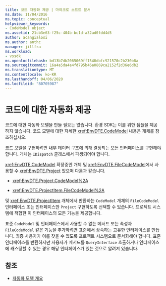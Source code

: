 ```yaml
---
title: 코드 자동화 제공 | 마이크로 소프트 문서
ms.date: 11/04/2016
ms.topic: conceptual
helpviewer_keywords:
- CodeModel object
ms.assetid: 21cb3e63-f25c-404b-bc1d-a32ad0fdd4d5
author: acangialosi
ms.author: anthc
manager: jillfra
ms.workload:
- vssdk
ms.openlocfilehash: bd13b7db2065069ff1540dbfc921570c2b230b8a
ms.sourcegitcommit: 16a4a5da4a4fd795b46a0869ca2152f2d36e6db2
ms.translationtype: MT
ms.contentlocale: ko-KR
ms.lasthandoff: 04/06/2020
ms.locfileid: "80705987"
---
```

# <a name="providing-automation-for-code"></a>코드에 대한 자동화 제공
코드에 대한 자동화 모델을 만들 필요는 없습니다. 환경 SDK는 이를 위한 샘플을 제공하지 않습니다. 코드 모델에 대한 자세한 <xref:EnvDTE.CodeModel> 내용은 개체를 참조하십시오.

 코드 모델을 구현하려면 내부 데이터 구조에 의해 결정되는 모든 인터페이스를 구현해야 합니다. 개체는 `IDispatch` 클래스에서 파생되어야 합니다.

 <xref:EnvDTE.CodeModel> 확장중인 개체 및 <xref:EnvDTE.FileCodeModel>에서 사용할 수 <xref:EnvDTE.Project> 있으며 다음과 같습니다.

- <xref:EnvDTE.Project.CodeModel%2A>

- <xref:EnvDTE.ProjectItem.FileCodeModel%2A>

 및 <xref:EnvDTE.ProjectItem> 개체에서 반환하는 `CodeModel` 개체의 `FileCodeModel` 인터페이스 또는 인터페이스만 `Project` 구현하도록 선택할 수 있습니다. 프로젝트 시스템에 적합한 이 인터페이스의 모든 기능을 제공합니다.

 표준 `CodeModel` 및 인터페이스에서 사용할 수 없는 메서드 또는 속성과 `FileCodeModel` 같은 기능을 추가하려면 표준에서 상속하는 고유한 인터페이스를 만듭니다. 최종 사용자가 이를 찾을 수 있도록 프로젝트 시스템으로 문서화해야 합니다. 표준 인터페이스를 반환하지만 사용자가 메서드를 `QueryInterface` 호출하거나 인터페이스에 캐스팅할 수 있는 경우 해당 인터페이스가 있는 것으로 알려져 있습니다.

## <a name="see-also"></a>참조
- [자동화 모델 개요](../../extensibility/internals/automation-model-overview.md)
